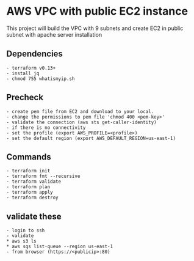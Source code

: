 # AWS VPC with public EC2 instance

This project will build the VPC with 9 subnets and create EC2 in public subnet with apache server installation

## Dependencies

```
- terraform v0.13+
- install jq
- chmod 755 whatismyip.sh
```
## Precheck
```
- create pem file from EC2 and download to your local. 
- change the permissions to pem file 'chmod 400 <pem-key>'
- validate the connection (aws sts get-caller-identity)
- if there is no connectivity
- set the profile (export AWS_PROFILE=<profile>)
- set the default region (export AWS_DEFAULT_REGION=us-east-1)

```
## Commands
```
- terraform init
- terraform fmt --recursive
- terraform validate
- terraform plan
- terraform apply
- terraform destroy
```

## validate these

```
- login to ssh
- validate 
* aws s3 ls
* aws sqs list-queue --region us-east-1
- from browser (https://<publicip>:80)
```